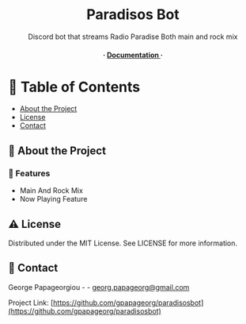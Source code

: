 <div align='center'>

<h1>Paradisos Bot</h1>
<p>Discord bot that streams Radio Paradise Both main and rock mix</p>

<h4> <span> · </span> <a href="https://github.com/gpapageorg/paradisosbot/blob/master/README.md"> Documentation </a> <span> · </span> 

</div>

# :notebook_with_decorative_cover: Table of Contents

- [About the Project](#star2-about-the-project)
- [License](#warning-license)
- [Contact](#handshake-contact)


## :star2: About the Project

### :dart: Features
- Main And Rock Mix
- Now Playing Feature


## :warning: License

Distributed under the MIT License. See LICENSE for more information.

## :handshake: Contact

George Papageorgiou - - georg.papageorg@gmail.com

Project Link: [https://github.com/gpapageorg/paradisosbot](https://github.com/gpapageorg/paradisosbot)
